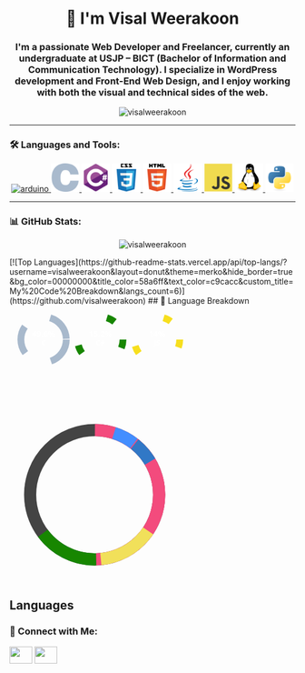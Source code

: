 <h1 align="center">👋 I'm Visal Weerakoon</h1>

<h3 align="center">
  I'm a passionate Web Developer and Freelancer, currently an undergraduate at USJP – BICT (Bachelor of Information and Communication Technology). I specialize in WordPress development and Front-End Web Design, and I enjoy working with both the visual and technical sides of the web.
</h3>

<p align="center">
  <img src="https://komarev.com/ghpvc/?username=visalweerakoon&label=Profile%20views&color=0e75b6&style=flat" alt="visalweerakoon" />
</p>

---

### 🛠 Languages and Tools:

<p align="center">
  <a href="https://www.arduino.cc/" target="_blank"> <img src="https://cdn.worldvectorlogo.com/logos/arduino-1.svg" alt="arduino" width="50" height="50"/> </a>
  <a href="https://www.cprogramming.com/" target="_blank"> <img src="https://raw.githubusercontent.com/devicons/devicon/master/icons/c/c-original.svg" alt="c" width="50" height="50"/> </a>
  <a href="https://www.w3schools.com/cs/" target="_blank"> <img src="https://raw.githubusercontent.com/devicons/devicon/master/icons/csharp/csharp-original.svg" alt="csharp" width="50" height="50"/> </a>
  <a href="https://www.w3schools.com/css/" target="_blank"> <img src="https://raw.githubusercontent.com/devicons/devicon/master/icons/css3/css3-original-wordmark.svg" alt="css3" width="50" height="50"/> </a>
  <a href="https://www.w3.org/html/" target="_blank"> <img src="https://raw.githubusercontent.com/devicons/devicon/master/icons/html5/html5-original-wordmark.svg" alt="html5" width="50" height="50"/> </a>
  <a href="https://www.java.com" target="_blank"> <img src="https://raw.githubusercontent.com/devicons/devicon/master/icons/java/java-original.svg" alt="java" width="50" height="50"/> </a>
  <a href="https://developer.mozilla.org/en-US/docs/Web/JavaScript" target="_blank"> <img src="https://raw.githubusercontent.com/devicons/devicon/master/icons/javascript/javascript-original.svg" alt="javascript" width="50" height="50"/> </a>
  <a href="https://www.linux.org/" target="_blank"> <img src="https://raw.githubusercontent.com/devicons/devicon/master/icons/linux/linux-original.svg" alt="linux" width="50" height="50"/> </a>
  <a href="https://www.python.org" target="_blank"> <img src="https://raw.githubusercontent.com/devicons/devicon/master/icons/python/python-original.svg" alt="python" width="50" height="50"/> </a>
</p>

---

### 📊 GitHub Stats:


<p align="center">
  <img src="https://github-readme-stats.vercel.app/api?username=visalweerakoon&show_icons=true&locale=en" alt="visalweerakoon" />


</p>
[![Top Languages](https://github-readme-stats.vercel.app/api/top-langs/?username=visalweerakoon&layout=donut&theme=merko&hide_border=true&bg_color=00000000&title_color=58a6ff&text_color=c9cacc&custom_title=My%20Code%20Breakdown&langs_count=6)](https://github.com/visalweerakoon)
## 🎯 Language Breakdown

<svg width="320" height="180" xmlns="http://www.w3.org/2000/svg">
  <style>
    .lang { font: 600 12px 'Segoe UI', sans-serif; fill: white }
    .percent { font: 800 14px 'Segoe UI', sans-serif; fill: white }
  </style>
  
  <!-- C -->
  <circle cx="60" cy="60" r="40" fill="none" stroke="#A8B9CC" stroke-width="12" stroke-dasharray="49.6 50.4"/>
  <text x="60" y="55" class="percent" text-anchor="middle">49.6%</text>
  <text x="60" y="70" class="lang" text-anchor="middle">C</text>
  
  <!-- C# -->
  <circle cx="160" cy="60" r="40" fill="none" stroke="#178600" stroke-width="12" stroke-dasharray="15.2 84.8"/>
  <text x="160" y="55" class="percent" text-anchor="middle">15.2%</text>
  <text x="160" y="70" class="lang" text-anchor="middle">C#</text>
  
  <!-- JavaScript -->
  <circle cx="260" cy="60" r="40" fill="none" stroke="#F7DF1E" stroke-width="12" stroke-dasharray="14 86"/>
  <text x="260" y="55" class="percent" text-anchor="middle">14%</text>
  <text x="260" y="70" class="lang" text-anchor="middle">JS</text>
</svg>


<svg width="300" height="300" viewBox="0 0 42 42" xmlns="http://www.w3.org/2000/svg">
  <!-- Background circle -->
  <circle cx="21" cy="21" r="15.915" fill="transparent" stroke="#444" stroke-width="3"/>
  
  <!-- Language segments -->
  <circle cx="21" cy="21" r="15.915" fill="transparent" stroke="#f34b7d" stroke-width="3" stroke-dasharray="49.61 50.39" stroke-dashoffset="25"/>
  <circle cx="21" cy="21" r="15.915" fill="transparent" stroke="#178600" stroke-width="3" stroke-dasharray="15.17 84.83" stroke-dashoffset="75.39"/>
  <circle cx="21" cy="21" r="15.915" fill="transparent" stroke="#f1e05a" stroke-width="3" stroke-dasharray="13.98 86.02" stroke-dashoffset="90.56"/>
  <circle cx="21" cy="21" r="15.915" fill="transparent" stroke="#f34b7d" stroke-width="3" stroke-dasharray="9.90 90.10" stroke-dashoffset="104.54"/>
  <circle cx="21" cy="21" r="15.915" fill="transparent" stroke="#3178c6" stroke-width="3" stroke-dasharray="5.79 94.21" stroke-dashoffset="114.44"/>
  <circle cx="21" cy="21" r="15.915" fill="transparent" stroke="#438eff" stroke-width="3" stroke-dasharray="5.56 94.44" stroke-dashoffset="120.23"/>
  
  <!-- Center text -->
  <text x="21" y="21" font-family="Arial" font-size="4" fill="#fff" text-anchor="middle" dominant-baseline="middle">Languages</text>
</svg>
---

### 🤝 Connect with Me:

<p align="left">
  <a href="https://linkedin.com/in/visalweerakoon" target="blank"><img src="https://raw.githubusercontent.com/rahuldkjain/github-profile-readme-generator/master/src/images/icons/Social/linked-in-alt.svg" height="30" width="40" /></a>
  <a href="https://fb.com/visalweerakoon" target="blank"><img src="https://raw.githubusercontent.com/rahuldkjain/github-profile-readme-generator/master/src/images/icons/Social/facebook.svg" height="30" width="40" /></a>
</p>
